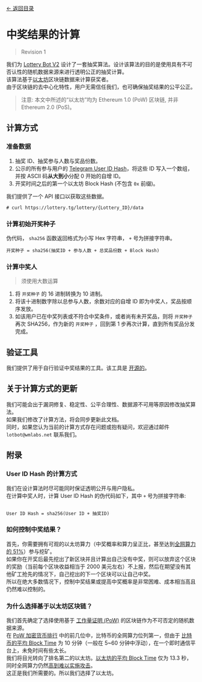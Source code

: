 [<- 返回目录](index.md)

# 中奖结果的计算

> Revision 1

我们为 [Lottery Bot V2](about.md) 设计了一套抽奖算法。设计该算法的目的是使用具有不可否认性的随机数据来源来进行透明公正的抽奖计算。<br>
该算法基于[以太坊](https://zh.wikipedia.org/wiki/%E4%BB%A5%E5%A4%AA%E5%9D%8A)区块链数据来计算获奖者。<br>
由于区块链的去中心化特性，用户无需信任我们，也可确保抽奖结果的公平公正。

> 注意: 本文中所述的“以太坊”均为 Ethereum 1.0 (PoW) 区块链, 并非 Ethereum 2.0 (PoS)。

## 计算方式

### 准备数据

1. 抽奖 ID、抽奖参与人数与奖品份数。
2. 公示的所有参与用户的 [Telegram User ID Hash](#user-id-hash-的计算方式)，将这些 ID 写入一个数组，并按 ASCII 码<b>从大到小</b>分配 0 开始的自增 ID。
3. 开奖时间之后的第一个以太坊 Block Hash (不包含 `0x` 前缀)。

我们提供了一个 API 接口以获取这些数据。

```
# curl https://lottery.tg/lottery/{Lottery_ID}/data
```

### 计算初始开奖种子

伪代码， `sha256` 函数返回格式为小写 Hex 字符串， `+` 号为拼接字符串。

```
开奖种子 = sha256(抽奖ID + 参与人数 + 总奖品份数 + Block Hash)
```

### 计算中奖人

> 须使用大数运算

1. 将 `开奖种子` 的 16 进制转换为 10 进制。
2. 将该十进制数字除以总参与人数，余数对应的自增 ID 即为中奖人，奖品按顺序发放。
3. 如该用户已在中奖列表或不符合中奖条件，或者尚有未开奖品，则将 `开奖种子` 再次 SHA256，作为新的 `开奖种子` ，回到第 1 步再次计算，直到所有奖品分发完成。

## 验证工具

我们提供了用于自行验证中奖结果的工具。该工具是 [开源的](https://github.com/WooMaiLabs/LotteryBot-V2-Docs/tree/master/tools/verify-tool)。

## 关于计算方式的更新

我们可能会出于漏洞修复、稳定性、公平合理性、数据源不可用等原因修改抽奖算法。<br>
如果我们修改了计算方法，将会同步更新此文档。<br>
同时，如果您认为当前的计算方式存在问题或抱有疑问，欢迎通过邮件 `lotbot@wmlabs.net` 联系我们。

## 附录

### User ID Hash 的计算方式

我们在设计算法时尽可能同时保证透明公开与用户隐私。<br>
在计算中奖人时，计算 User ID Hash 的伪代码如下，其中 `+` 号为拼接字符串:

``` 

User ID Hash = sha256(User ID + 抽奖ID)
```

### 如何控制中奖结果？

首先，你需要拥有可观的以太坊算力（中奖概率和算力呈正比，甚至达到[全网算力的 51%](https://academy.binance.com/zh/security/what-is-a-51-percent-attack)）参与挖矿。<br>
如果你在开奖后最先挖出了新区块并且计算出自己没有中奖，则可以放弃这个区块的奖励（当前每个区块收益相当于 2000 美元左右）不上报，然后在期望没有其他矿工抢先的情况下，自己挖出的下一个区块可以让自己中奖。<br>
所以在绝大多数情况下，控制中奖结果或提高中奖概率是非常困难、成本相当高且仍然难以控制的。

### 为什么选择基于以太坊区块链？

我们首先确定了选择使用基于 [工作量证明 (PoW)](https://www.coindesk.com/what-is-proof-of-work) 的区块链作为不可否定的随机数据来源。<br>
在 [PoW 加密货币排行](https://www.f2pool.com/coins) 中的前几位中，比特币的全网算力位列第一，但由于 [比特币的平均 Block Time](https://bitinfocharts.com/comparison/bitcoin-confirmationtime.html) 为 10 分钟（一般在 5~60 分钟中浮动），在一个即时通信平台上，未免时间有些太长。<br>
我们将目光转向了排名第二的以太坊。[以太坊的平均 Block Time](https://etherscan.io/chart/blocktime) 仅为 13.3 秒，同时全网算力仍然[高到难以实施攻击](https://www.crypto51.app/)。<br>
这正是我们所需要的。所以我们选择了以太坊。
